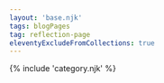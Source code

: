 ```yaml
---
layout: 'base.njk'
tags: blogPages
tag: reflection-page
eleventyExcludeFromCollections: true
---
```

{% include 'category.njk' %}